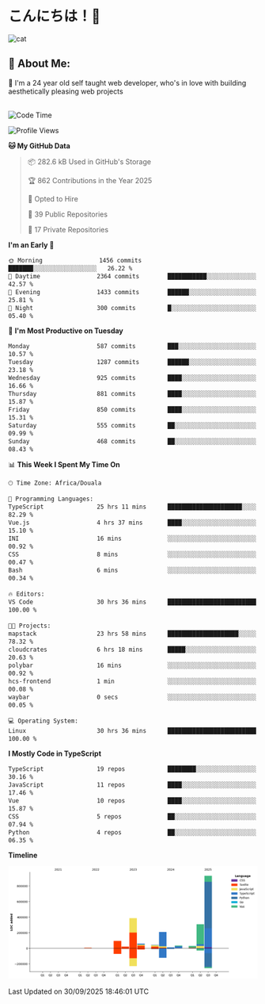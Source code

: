 

# こんにちは！🙂  
![cat](https://github.com/michaelnji/michaelnji/assets/73862378/606e99e9-2c18-4853-8722-991e4af8eae6)

## 💫 About Me:
🙂 I'm a 24 year old self taught web developer, who's in love with building aesthetically pleasing web projects <br><br>

<!--START_SECTION:waka-->
![Code Time](http://img.shields.io/badge/Code%20Time-1%2C453%20hrs%2059%20mins-blue)

![Profile Views](http://img.shields.io/badge/Profile%20Views-0-blue)

**🐱 My GitHub Data** 

> 📦 282.6 kB Used in GitHub's Storage 
 > 
> 🏆 862 Contributions in the Year 2025
 > 
> 💼 Opted to Hire
 > 
> 📜 39 Public Repositories 
 > 
> 🔑 17 Private Repositories 
 > 
**I'm an Early 🐤** 

```text
🌞 Morning                1456 commits        ███████░░░░░░░░░░░░░░░░░░   26.22 % 
🌆 Daytime                2364 commits        ███████████░░░░░░░░░░░░░░   42.57 % 
🌃 Evening                1433 commits        ██████░░░░░░░░░░░░░░░░░░░   25.81 % 
🌙 Night                  300 commits         █░░░░░░░░░░░░░░░░░░░░░░░░   05.40 % 
```
📅 **I'm Most Productive on Tuesday** 

```text
Monday                   587 commits         ███░░░░░░░░░░░░░░░░░░░░░░   10.57 % 
Tuesday                  1287 commits        ██████░░░░░░░░░░░░░░░░░░░   23.18 % 
Wednesday                925 commits         ████░░░░░░░░░░░░░░░░░░░░░   16.66 % 
Thursday                 881 commits         ████░░░░░░░░░░░░░░░░░░░░░   15.87 % 
Friday                   850 commits         ████░░░░░░░░░░░░░░░░░░░░░   15.31 % 
Saturday                 555 commits         ██░░░░░░░░░░░░░░░░░░░░░░░   09.99 % 
Sunday                   468 commits         ██░░░░░░░░░░░░░░░░░░░░░░░   08.43 % 
```


📊 **This Week I Spent My Time On** 

```text
🕑︎ Time Zone: Africa/Douala

💬 Programming Languages: 
TypeScript               25 hrs 11 mins      █████████████████████░░░░   82.29 % 
Vue.js                   4 hrs 37 mins       ████░░░░░░░░░░░░░░░░░░░░░   15.10 % 
INI                      16 mins             ░░░░░░░░░░░░░░░░░░░░░░░░░   00.92 % 
CSS                      8 mins              ░░░░░░░░░░░░░░░░░░░░░░░░░   00.47 % 
Bash                     6 mins              ░░░░░░░░░░░░░░░░░░░░░░░░░   00.34 % 

🔥 Editors: 
VS Code                  30 hrs 36 mins      █████████████████████████   100.00 % 

🐱‍💻 Projects: 
mapstack                 23 hrs 58 mins      ████████████████████░░░░░   78.32 % 
cloudcrates              6 hrs 18 mins       █████░░░░░░░░░░░░░░░░░░░░   20.63 % 
polybar                  16 mins             ░░░░░░░░░░░░░░░░░░░░░░░░░   00.92 % 
hcs-frontend             1 min               ░░░░░░░░░░░░░░░░░░░░░░░░░   00.08 % 
waybar                   0 secs              ░░░░░░░░░░░░░░░░░░░░░░░░░   00.05 % 

💻 Operating System: 
Linux                    30 hrs 36 mins      █████████████████████████   100.00 % 
```

**I Mostly Code in TypeScript** 

```text
TypeScript               19 repos            ████████░░░░░░░░░░░░░░░░░   30.16 % 
JavaScript               11 repos            ████░░░░░░░░░░░░░░░░░░░░░   17.46 % 
Vue                      10 repos            ████░░░░░░░░░░░░░░░░░░░░░   15.87 % 
CSS                      5 repos             ██░░░░░░░░░░░░░░░░░░░░░░░   07.94 % 
Python                   4 repos             ██░░░░░░░░░░░░░░░░░░░░░░░   06.35 % 
```



**Timeline**

![Lines of Code chart](https://raw.githubusercontent.com/michaelnji/michaelnji/main/assets/bar_graph.png)


 Last Updated on 30/09/2025 18:46:01 UTC
<!--END_SECTION:waka-->
